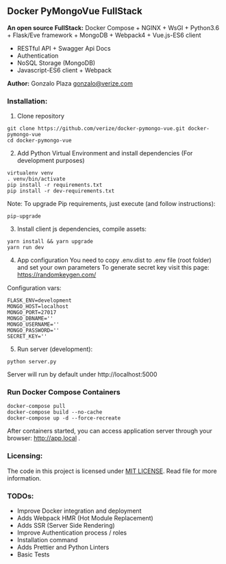 ## Docker PyMongoVue FullStack

**An open source FullStack:** Docker Compose + NGINX + WsGI + Python3.6 + Flask/Eve framework + MongoDB + Webpack4 + Vue.js-ES6 client

- RESTful API + Swagger Api Docs
- Authentication
- NoSQL Storage (MongoDB)
- Javascript-ES6 client + Webpack

**Author:** Gonzalo Plaza <gonzalo@verize.com>

### Installation:

1. Clone repository
```
git clone https://github.com/verize/docker-pymongo-vue.git docker-pymongo-vue
cd docker-pymongo-vue
```
2. Add Python Virtual Environment and install dependencies (For development purposes)
```
virtualenv venv
. venv/bin/activate
pip install -r requirements.txt
pip install -r dev-requirements.txt

```

Note: To upgrade Pip requirements, just execute (and follow instructions):
```
pip-upgrade
```

3. Install client js dependencies, compile assets:
```
yarn install && yarn upgrade
yarn run dev
```

4. App configuration
You need to copy .env.dist to .env file (root folder) and set your own parameters
To generate secret key visit this page: https://randomkeygen.com/

Configuration vars:
```
FLASK_ENV=development
MONGO_HOST=localhost
MONGO_PORT=27017
MONGO_DBNAME=''
MONGO_USERNAME=''
MONGO_PASSWORD=''
SECRET_KEY=''
```

5. Run server (development):
```
python server.py
```

Server will run by default under http://localhost:5000 

### Run Docker Compose Containers

```
docker-compose pull
docker-compose build --no-cache
docker-compose up -d --force-recreate
```

After containers started, you can access application server through your browser: http://app.local .

### Licensing:

The code in this project is licensed under [MIT LICENSE](LICENSE). Read file for more information.

### TODOs:

- Improve Docker integration and deployment
- Adds Webpack HMR (Hot Module Replacement)
- Adds SSR (Server Side Rendering) 
- Improve Authentication process / roles
- Installation command
- Adds Prettier and Python Linters
- Basic Tests